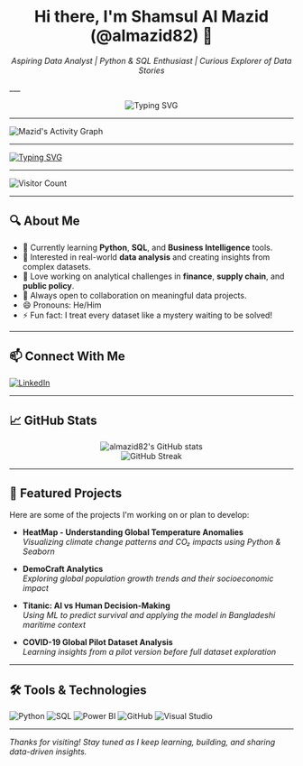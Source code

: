 
<h1 align="center">Hi there, I'm Shamsul Al Mazid (@almazid82) 👋</h1>

<p align="center">
  <em>Aspiring Data Analyst | Python & SQL Enthusiast | Curious Explorer of Data Stories</em>
</p>
___ 
<p align="center">
  <img src="https://readme-typing-svg.demolab.com?font=Fira+Code&size=24&duration=3000&pause=1000&center=true&vCenter=true&width=440&lines=Aspiring+Data+Analyst;Driven+by+Insights+%26+Impact;SQL+%7C+Python+%7C+Power+BI+%7C+ML+Explorer" alt="Typing SVG" />
</p>


---
![Mazid's Activity Graph](https://github-readme-activity-graph.vercel.app/graph?username=almazid82&theme=tokyo-night)
___

[![Typing SVG](https://readme-typing-svg.demolab.com?font=Fira+Code&pause=1000&width=435&lines=Aspiring+Data+Analyst;Misson+100data+analysis+%26+I'll+do+it;Driven+by+Insights)](https://git.io/typing-svg)
___

![Visitor Count](https://komarev.com/ghpvc/?username=almazid82&color=blue)

___


## 🔍 About Me

- 🎯 Currently learning **Python**, **SQL**, and **Business Intelligence** tools.
- 🧠 Interested in real-world **data analysis** and creating insights from complex datasets.
- 💬 Love working on analytical challenges in **finance**, **supply chain**, and **public policy**.
- 🤝 Always open to collaboration on meaningful data projects.
- 😄 Pronouns: He/Him
- ⚡ Fun fact: I treat every dataset like a mystery waiting to be solved!

---


## 📫 Connect With Me

[![LinkedIn](https://img.shields.io/badge/LinkedIn-blue?style=for-the-badge&logo=linkedin)](https://www.linkedin.com/in/shamsul-al-mazid-073a87286?utm_source=share&utm_campaign=share_via&utm_content=profile&utm_medium=android_app)
___


## 📈 GitHub Stats

<p align="center">
  <img src="https://github-readme-stats.vercel.app/api?username=almazid82&show_icons=true&theme=tokyonight" alt="almazid82's GitHub stats" />
  <br/>
  <img src="https://github-readme-streak-stats.herokuapp.com?user=almazid82&theme=tokyonight" alt="GitHub Streak" />
</p>

---

## 🚀 Featured Projects

Here are some of the projects I'm working on or plan to develop:

- **HeatMap - Understanding Global Temperature Anomalies**  
  *Visualizing climate change patterns and CO₂ impacts using Python & Seaborn*

- **DemoCraft Analytics**  
  *Exploring global population growth trends and their socioeconomic impact*

- **Titanic: AI vs Human Decision-Making**  
  *Using ML to predict survival and applying the model in Bangladeshi maritime context*

- **COVID-19 Global Pilot Dataset Analysis**  
  *Learning insights from a pilot version before full dataset exploration*

---

## 🛠️ Tools & Technologies

![Python](https://img.shields.io/badge/Python-3670A0?style=for-the-badge&logo=python&logoColor=ffdd54)
![SQL](https://img.shields.io/badge/SQL-005C84?style=for-the-badge&logo=sqlite&logoColor=white)
![Power BI](https://img.shields.io/badge/PowerBI-F2C811?style=for-the-badge&logo=powerbi&logoColor=black)
![GitHub](https://img.shields.io/badge/GitHub-181717?style=for-the-badge&logo=github&logoColor=white)
![Visual Studio](https://img.shields.io/badge/Visual%20Studio-5C2D91?style=for-the-badge&logo=visual%20studio&logoColor=white)

---

*Thanks for visiting! Stay tuned as I keep learning, building, and sharing data-driven insights.*
